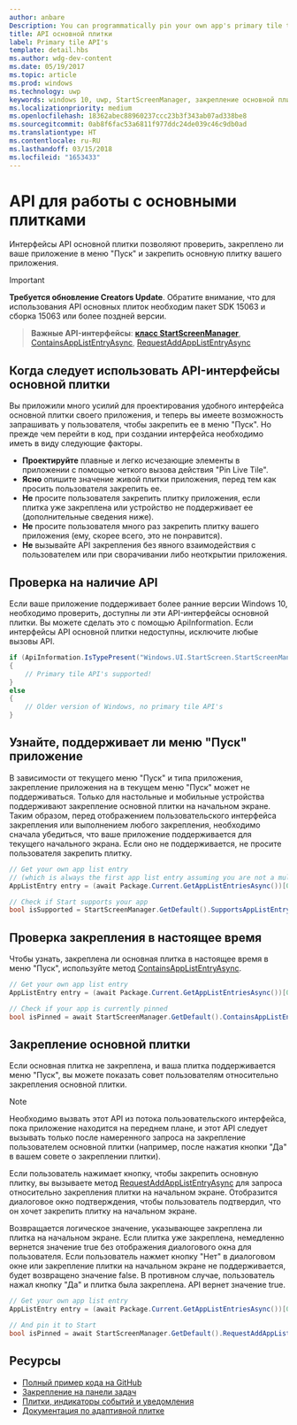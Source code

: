 ```yaml
---
author: anbare
Description: You can programmatically pin your own app's primary tile to Start, just like you can pin secondary tiles. And you can check whether it's currently pinned.
title: API основной плитки
label: Primary tile API's
template: detail.hbs
ms.author: wdg-dev-content
ms.date: 05/19/2017
ms.topic: article
ms.prod: windows
ms.technology: uwp
keywords: windows 10, uwp, StartScreenManager, закрепление основной плитки, api основной плитки, проверка закрепления плитки, живая плитка
ms.localizationpriority: medium
ms.openlocfilehash: 18362abec88960237ccc23b3f343ab07ad338be8
ms.sourcegitcommit: 0ab8f6fac53a6811f977ddc24de039c46c9db0ad
ms.translationtype: HT
ms.contentlocale: ru-RU
ms.lasthandoff: 03/15/2018
ms.locfileid: "1653433"
---
```

# <a name="primary-tile-apis"></a>API для работы с основными плитками
 

Интерфейсы API основной плитки позволяют проверить, закреплено ли ваше приложение в меню "Пуск" и закрепить основную плитку вашего приложения.

> [!IMPORTANT]
> **Требуется обновление Creators Update**. Обратите внимание, что для использования API основных плиток необходим пакет SDK 15063 и сборка 15063 или более поздней версии.

> **Важные API-интерфейсы**: [**класс StartScreenManager**](https://docs.microsoft.com/uwp/api/windows.ui.startscreen.startscreenmanager), [ContainsAppListEntryAsync](https://docs.microsoft.com/uwp/api/windows.ui.startscreen.startscreenmanager#Windows_UI_StartScreen_StartScreenManager_ContainsAppListEntryAsync_Windows_ApplicationModel_Core_AppListEntry_), [RequestAddAppListEntryAsync](https://docs.microsoft.com/uwp/api/windows.ui.startscreen.startscreenmanager#Windows_UI_StartScreen_StartScreenManager_RequestAddAppListEntryAsync_Windows_ApplicationModel_Core_AppListEntry_)


## <a name="when-to-use-primary-tile-apis"></a>Когда следует использовать API-интерфейсы основной плитки

Вы приложили много усилий для проектирования удобного интерфейса основной плитки своего приложения, и теперь вы имеете возможность запрашивать у пользователя, чтобы закрепить ее в меню "Пуск". Но прежде чем перейти в код, при создании интерфейса необходимо иметь в виду следующие факторы.

* **Проектируйте** плавные и легко исчезающие элементы в приложении с помощью четкого вызова действия "Pin Live Tile".
* **Ясно** опишите значение живой плитки приложения, перед тем как просить пользователя закрепить ее.
* **Не** просите пользователя закрепить плитку приложения, если плитка уже закреплена или устройство не поддерживает ее (дополнительные сведения ниже).
* **Не** просите пользователя много раз закрепить плитку вашего приложения (ему, скорее всего, это не понравится).
* **Не** вызывайте API закрепления без явного взаимодействия с пользователем или при сворачивании либо неоткрытии приложения.


## <a name="checking-whether-the-apis-exist"></a>Проверка на наличие API

Если ваше приложение поддерживает более ранние версии Windows 10, необходимо проверить, доступны ли эти API-интерфейсы основной плитки. Вы можете сделать это с помощью ApiInformation. Если интерфейсы API основной плитки недоступны, исключите любые вызовы API.

```csharp
if (ApiInformation.IsTypePresent("Windows.UI.StartScreen.StartScreenManager"))
{
    // Primary tile API's supported!
}
else
{
    // Older version of Windows, no primary tile API's
}
```


## <a name="check-if-start-supports-your-app"></a>Узнайте, поддерживает ли меню "Пуск" приложение

В зависимости от текущего меню "Пуск" и типа приложения, закрепление приложения на в текущем меню "Пуск" может не поддерживаться. Только для настольные и мобильные устройства поддерживают закрепление основной плитки на начальном экране. Таким образом, перед отображением пользовательского интерфейса закрепления или выполнением любого закрепления, необходимо сначала убедиться, что ваше приложение поддерживается для текущего начального экрана. Если оно не поддерживается, не просите пользователя закрепить плитку.

```csharp
// Get your own app list entry
// (which is always the first app list entry assuming you are not a multi-app package)
AppListEntry entry = (await Package.Current.GetAppListEntriesAsync())[0];

// Check if Start supports your app
bool isSupported = StartScreenManager.GetDefault().SupportsAppListEntry(entry);
```


## <a name="check-whether-youre-currently-pinned"></a>Проверка закрепления в настоящее время

Чтобы узнать, закреплена ли основная плитка в настоящее время в меню "Пуск", используйте метод [ContainsAppListEntryAsync](https://docs.microsoft.com/uwp/api/windows.ui.startscreen.startscreenmanager#Windows_UI_StartScreen_StartScreenManager_ContainsAppListEntryAsync_Windows_ApplicationModel_Core_AppListEntry_).

```csharp
// Get your own app list entry
AppListEntry entry = (await Package.Current.GetAppListEntriesAsync())[0];

// Check if your app is currently pinned
bool isPinned = await StartScreenManager.GetDefault().ContainsAppListEntryAsync(entry);
```


##  <a name="pin-your-primary-tile"></a>Закрепление основной плитки

Если основная плитка не закреплена, и ваша плитка поддерживается меню "Пуск", вы можете показать совет пользователям относительно закрепления основной плитки.

> [!NOTE]
> Необходимо вызвать этот API из потока пользовательского интерфейса, пока приложение находится на переднем плане, и этот API следует вызывать только после намеренного запроса на закрепление пользователем основной плитки (например, после нажатия кнопки "Да" в вашем совете о закреплении плитки).

Если пользователь нажимает кнопку, чтобы закрепить основную плитку, вы вызываете метод [RequestAddAppListEntryAsync](https://docs.microsoft.com/uwp/api/windows.ui.startscreen.startscreenmanager#Windows_UI_StartScreen_StartScreenManager_RequestAddAppListEntryAsync_Windows_ApplicationModel_Core_AppListEntry_) для запроса относительно закрепления плитки на начальном экране. Отобразится диалоговое окно подтверждения, чтобы пользователь подтвердил, что он хочет закрепить плитку на начальном экране.

Возвращается логическое значение, указывающее закреплена ли плитка на начальном экране. Если плитка уже закреплена, немедленно вернется значение true без отображения диалогового окна для пользователя. Если пользователь нажмет кнопку "Нет" в диалоговом окне или закрепление плитки на начальном экране не поддерживается, будет возвращено значение false. В противном случае, пользователь нажал кнопку "Да" и плитка была закреплена. API вернет значение true.

```csharp
// Get your own app list entry
AppListEntry entry = (await Package.Current.GetAppListEntriesAsync())[0];

// And pin it to Start
bool isPinned = await StartScreenManager.GetDefault().RequestAddAppListEntryAsync(entry);
```


## <a name="resources"></a>Ресурсы

* [Полный пример кода на GitHub](https://github.com/WindowsNotifications/quickstart-pin-primary-tile)
* [Закрепление на панели задач](../pin-to-taskbar.md)
* [Плитки, индикаторы событий и уведомления](index.md)
* [Документация по адаптивной плитке](create-adaptive-tiles.md)
